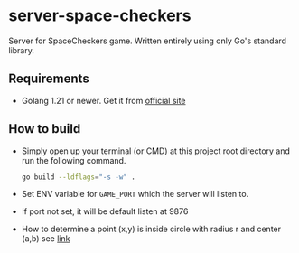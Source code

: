 # server-space-checkers
Server for SpaceCheckers game. Written entirely using only Go's standard library.

## Requirements

- Golang 1.21 or newer. Get it from [official site](https://go.dev/dl/)


## How to build

- Simply open up your terminal (or CMD) at this project root directory and run the following command.

    ```bash
    go build --ldflags="-s -w" .
    ```
- Set ENV variable for `GAME_PORT` which the server will listen to.
- If port not set, it will be default listen at 9876
- How to determine a point (x,y) is inside circle with radius r and center (a,b) see [link](https://study.com/skill/learn/determining-if-a-point-lies-inside-outside-or-on-a-circle-given-the-center-point-a-radius-explanation.html)